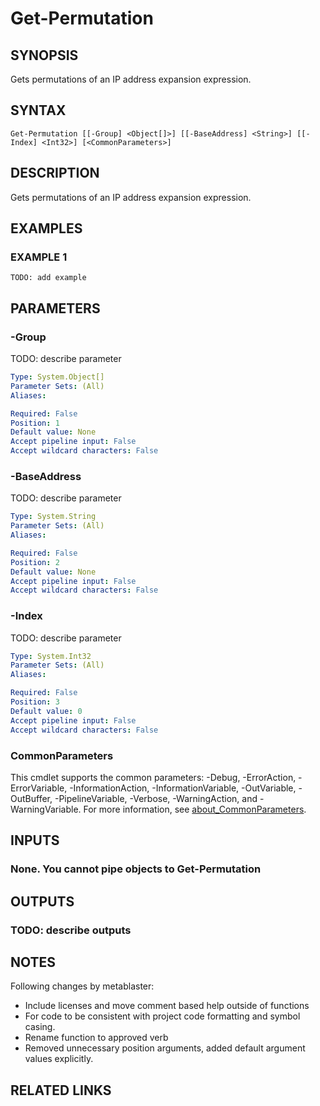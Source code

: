 ﻿---
external help file: Project.AllPlatforms.IP-help.xml
Module Name: Project.AllPlatforms.IP
online version: https://github.com/metablaster/WindowsFirewallRuleset/blob/develop/Modules/Project.AllPlatforms.IP/Help/en-US/Get-Permutation.md
schema: 2.0.0
---

# Get-Permutation

## SYNOPSIS

Gets permutations of an IP address expansion expression.

## SYNTAX

```none
Get-Permutation [[-Group] <Object[]>] [[-BaseAddress] <String>] [[-Index] <Int32>] [<CommonParameters>]
```

## DESCRIPTION

Gets permutations of an IP address expansion expression.

## EXAMPLES

### EXAMPLE 1

```none
TODO: add example
```

## PARAMETERS

### -Group

TODO: describe parameter

```yaml
Type: System.Object[]
Parameter Sets: (All)
Aliases:

Required: False
Position: 1
Default value: None
Accept pipeline input: False
Accept wildcard characters: False
```

### -BaseAddress

TODO: describe parameter

```yaml
Type: System.String
Parameter Sets: (All)
Aliases:

Required: False
Position: 2
Default value: None
Accept pipeline input: False
Accept wildcard characters: False
```

### -Index

TODO: describe parameter

```yaml
Type: System.Int32
Parameter Sets: (All)
Aliases:

Required: False
Position: 3
Default value: 0
Accept pipeline input: False
Accept wildcard characters: False
```

### CommonParameters

This cmdlet supports the common parameters: -Debug, -ErrorAction, -ErrorVariable, -InformationAction, -InformationVariable, -OutVariable, -OutBuffer, -PipelineVariable, -Verbose, -WarningAction, and -WarningVariable. For more information, see [about_CommonParameters](http://go.microsoft.com/fwlink/?LinkID=113216).

## INPUTS

### None. You cannot pipe objects to Get-Permutation

## OUTPUTS

### TODO: describe outputs

## NOTES

Following changes by metablaster:
- Include licenses and move comment based help outside of functions
- For code to be consistent with project code formatting and symbol casing.
- Rename function to approved verb
- Removed unnecessary position arguments, added default argument values explicitly.

## RELATED LINKS

